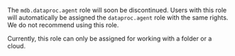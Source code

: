 The `mdb.dataproc.agent` role will soon be discontinued. Users with this role will automatically be assigned the `dataproc.agent` role with the same rights. We do not recommend using this role.

Currently, this role can only be assigned for working with a folder or a cloud.